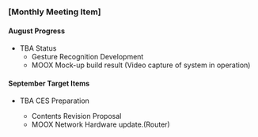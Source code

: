 ### [Monthly Meeting Item]

#### August Progress

- TBA Status
  - Gesture Recognition Development
  - MOOX Mock-up build result (Video capture of system in operation)



#### September Target Items

- TBA CES Preparation

  - Contents Revision Proposal
  - MOOX Network Hardware update.(Router)

  